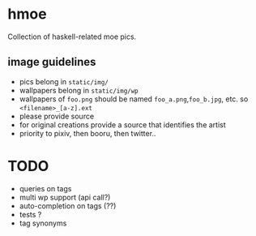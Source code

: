 # hmoe
Collection of haskell-related moe pics.

## image guidelines
* pics belong in `static/img/`
* wallpapers belong in `static/img/wp`
* wallpapers of `foo.png` should be named `foo_a.png`,`foo_b.jpg`, etc. so `<filename>_[a-z].ext`
* please provide source
* for original creations provide a source that identifies the artist
* priority to pixiv, then booru, then twitter..

# TODO
* queries on tags
* multi wp support (api call?)
* auto-completion on tags (??)
* tests ?
* tag synonyms
